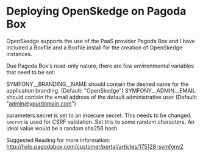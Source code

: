 # Deploying OpenSkedge on Pagoda Box

OpenSkedge supports the use of the PaaS provider Pagoda Box and I have included a Boxfile and a Boxfile.install for the creation of OpenSkedge instances.

Due Pagoda Box's read-only nature, there are few environmental variables that need to be set:

SYMFONY__BRANDING__NAME should contain the desired name for the application branding. (Default: "OpenSkedge")
SYMFONY__ADMIN__EMAIL should contain the email address of the default administrative user (Default: "admin@yourdomain.com")

parameters:secret is set to an insecure secret. This needs to be changed. `secret` is used for CSRF validation. Set this to some random characters. An ideal value would be a random sha256 hash.

Suggested Reading for more information:
http://help.pagodabox.com/customer/portal/articles/175128-symfony2
